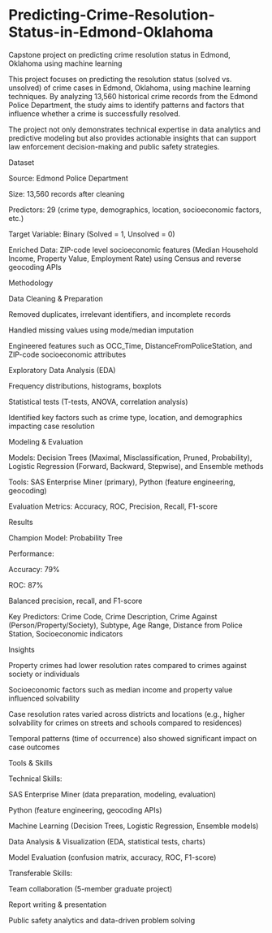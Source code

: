 # Predicting-Crime-Resolution-Status-in-Edmond-Oklahoma
Capstone project on predicting crime resolution status in Edmond, Oklahoma using machine learning

This project focuses on predicting the resolution status (solved vs. unsolved) of crime cases in Edmond, Oklahoma, using machine learning techniques. By analyzing 13,560 historical crime records from the Edmond Police Department, the study aims to identify patterns and factors that influence whether a crime is successfully resolved.

The project not only demonstrates technical expertise in data analytics and predictive modeling but also provides actionable insights that can support law enforcement decision-making and public safety strategies.

Dataset

Source: Edmond Police Department

Size: 13,560 records after cleaning

Predictors: 29 (crime type, demographics, location, socioeconomic factors, etc.)

Target Variable: Binary (Solved = 1, Unsolved = 0)

Enriched Data: ZIP-code level socioeconomic features (Median Household Income, Property Value, Employment Rate) using Census and reverse geocoding APIs

Methodology

Data Cleaning & Preparation

Removed duplicates, irrelevant identifiers, and incomplete records

Handled missing values using mode/median imputation

Engineered features such as OCC_Time, DistanceFromPoliceStation, and ZIP-code socioeconomic attributes

Exploratory Data Analysis (EDA)

Frequency distributions, histograms, boxplots

Statistical tests (T-tests, ANOVA, correlation analysis)

Identified key factors such as crime type, location, and demographics impacting case resolution

Modeling & Evaluation

Models: Decision Trees (Maximal, Misclassification, Pruned, Probability), Logistic Regression (Forward, Backward, Stepwise), and Ensemble methods

Tools: SAS Enterprise Miner (primary), Python (feature engineering, geocoding)

Evaluation Metrics: Accuracy, ROC, Precision, Recall, F1-score

Results

Champion Model: Probability Tree

Performance:

Accuracy: 79%

ROC: 87%

Balanced precision, recall, and F1-score

Key Predictors: Crime Code, Crime Description, Crime Against (Person/Property/Society), Subtype, Age Range, Distance from Police Station, Socioeconomic indicators

Insights

Property crimes had lower resolution rates compared to crimes against society or individuals

Socioeconomic factors such as median income and property value influenced solvability

Case resolution rates varied across districts and locations (e.g., higher solvability for crimes on streets and schools compared to residences)

Temporal patterns (time of occurrence) also showed significant impact on case outcomes

Tools & Skills

Technical Skills:

SAS Enterprise Miner (data preparation, modeling, evaluation)

Python (feature engineering, geocoding APIs)

Machine Learning (Decision Trees, Logistic Regression, Ensemble models)

Data Analysis & Visualization (EDA, statistical tests, charts)

Model Evaluation (confusion matrix, accuracy, ROC, F1-score)

Transferable Skills:

Team collaboration (5-member graduate project)

Report writing & presentation

Public safety analytics and data-driven problem solving
